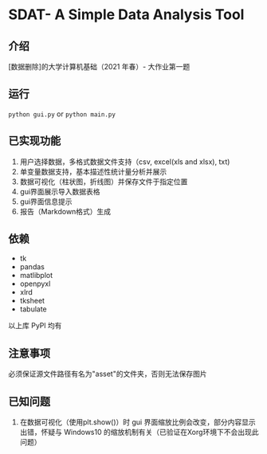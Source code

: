 # SDAT- A Simple Data Analysis Tool

## 介绍
[数据删除]的大学计算机基础（2021 年春）- 大作业第一题

## 运行
`python gui.py`
or
`python main.py`

## 已实现功能
1. 用户选择数据，多格式数据文件支持（csv, excel(xls and xlsx), txt)
2. 单变量数据支持，基本描述性统计量分析并展示
3. 数据可视化（柱状图，折线图）并保存文件于指定位置
4. gui界面展示导入数据表格
5. gui界面信息提示
6. 报告（Markdown格式）生成

## 依赖
- tk
- pandas
- matlibplot
- openpyxl
- xlrd
- tksheet
- tabulate

以上库 PyPl 均有

## 注意事项
必须保证源文件路径有名为"asset"的文件夹，否则无法保存图片

## 已知问题
1. 在数据可视化（使用plt.show()）时 gui 界面缩放比例会改变，部分内容显示出错，怀疑与 Windows10 的缩放机制有关（已验证在Xorg环境下不会出现此问题）
